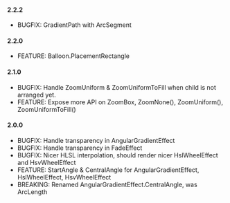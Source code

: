 #### 2.2.2
* BUGFIX: GradientPath with ArcSegment

#### 2.2.0
* FEATURE: Balloon.PlacementRectangle

#### 2.1.0
* BUGFIX: Handle ZoomUniform & ZoomUniformToFill when child is not arranged yet.
* FEATURE: Expose more API on ZoomBox, ZoomNone(), ZoomUniform(), ZoomUniformToFill()

#### 2.0.0
* BUGFIX: Handle transparency in AngularGradientEffect
* BUGFIX: Handle transparency in FadeEffect
* BUGFIX: Nicer HLSL interpolation, should render nicer HslWheelEffect and HsvWheelEffect
* FEATURE: StartAngle & CentralAngle for AngularGradientEffect, HslWheelEffect, HsvWheelEffect
* BREAKING: Renamed AngularGradientEffect.CentralAngle, was ArcLength


